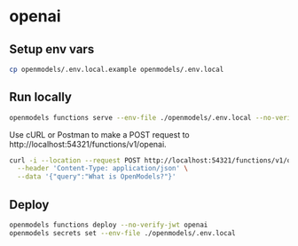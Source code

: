# openai

## Setup env vars

```bash
cp openmodels/.env.local.example openmodels/.env.local
```

## Run locally

```bash
openmodels functions serve --env-file ./openmodels/.env.local --no-verify-jwt
```

Use cURL or Postman to make a POST request to http://localhost:54321/functions/v1/openai.

```bash
curl -i --location --request POST http://localhost:54321/functions/v1/openai \
  --header 'Content-Type: application/json' \
  --data '{"query":"What is OpenModels?"}'
```

## Deploy

```bash
openmodels functions deploy --no-verify-jwt openai
openmodels secrets set --env-file ./openmodels/.env.local
```
